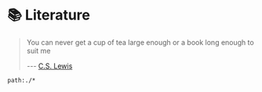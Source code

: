 # :books: Literature

> You can never get a cup of tea large enough or a book long
> enough to suit me
>
> --- [C.S. Lewis](https://en.wikipedia.org/wiki/C._S._Lewis)

```query
path:./*
```
